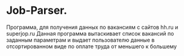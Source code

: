 # Job-Parser.
Программа, для получения данных по вакансиям с сайтов hh.ru и superjop.ru
Данная программа вытаскивает список вакансий по заданным параметрам и выдает
пользователю данные в отсортированном виде по оплате труда от меньшего к большему
